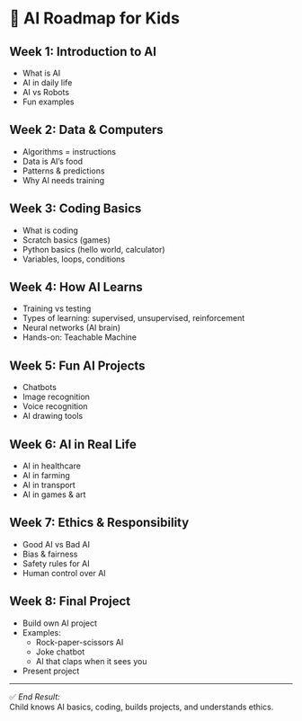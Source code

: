 # 🧒 AI Roadmap for Kids 

## Week 1: Introduction to AI
- What is AI  
- AI in daily life  
- AI vs Robots  
- Fun examples  

## Week 2: Data & Computers
- Algorithms = instructions  
- Data is AI’s food  
- Patterns & predictions  
- Why AI needs training  

## Week 3: Coding Basics
- What is coding  
- Scratch basics (games)  
- Python basics (hello world, calculator)  
- Variables, loops, conditions  

## Week 4: How AI Learns
- Training vs testing  
- Types of learning: supervised, unsupervised, reinforcement  
- Neural networks (AI brain)  
- Hands-on: Teachable Machine  

## Week 5: Fun AI Projects
- Chatbots  
- Image recognition  
- Voice recognition  
- AI drawing tools  

## Week 6: AI in Real Life
- AI in healthcare  
- AI in farming  
- AI in transport  
- AI in games & art  

## Week 7: Ethics & Responsibility
- Good AI vs Bad AI  
- Bias & fairness  
- Safety rules for AI  
- Human control over AI  

## Week 8: Final Project
- Build own AI project  
- Examples:  
  - Rock-paper-scissors AI  
  - Joke chatbot  
  - AI that claps when it sees you  
- Present project  

---

✅ *End Result:*  
Child knows AI basics, coding, builds projects, and understands ethics.
